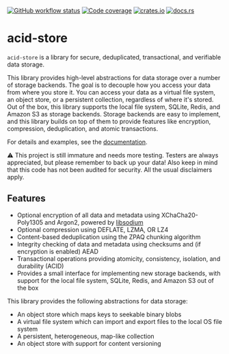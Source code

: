 [![GitHub workflow status](https://github.com/lostatc/acid-store/workflows/Tests/badge.svg)](https://github.com/lostatc/acid-store/actions?query=workflow%3ATests)
[![Code coverage](https://codecov.io/gh/lostatc/acid-store/branch/master/graph/badge.svg)](https://codecov.io/gh/lostatc/acid-store)
[![crates.io](https://img.shields.io/crates/v/acid-store)](https://crates.io/crates/acid-store)
[![docs.rs](https://docs.rs/acid-store/badge.svg)](https://docs.rs/acid-store)

# acid-store

`acid-store` is a library for secure, deduplicated, transactional, and verifiable data storage.

This library provides high-level abstractions for data storage over a number of storage backends.
The goal is to decouple how you access your data from where you store it. You can access your data
as a virtual file system, an object store, or a persistent collection, regardless of where it's
stored. Out of the box, this library supports the local file system, SQLite, Redis, and Amazon S3 as
storage backends. Storage backends are easy to implement, and this library builds on top of them to
provide features like encryption, compression, deduplication, and atomic transactions.

For details and examples, see the [documentation](https://docs.rs/acid-store).

⚠️ This project is still immature and needs more testing. Testers are always appreciated, but please
remember to back up your data! Also keep in mind that this code has not been audited for security.
All the usual disclaimers apply.

## Features
- Optional encryption of all data and metadata using XChaCha20-Poly1305 and Argon2, powered by
[libsodium](https://download.libsodium.org/doc/)
- Optional compression using DEFLATE, LZMA, OR LZ4
- Content-based deduplication using the ZPAQ chunking algorithm
- Integrity checking of data and metadata using checksums and (if encryption is enabled) AEAD
- Transactional operations providing atomicity, consistency, isolation, and durability (ACID)
- Provides a small interface for implementing new storage backends, with support for the local file
system, SQLite, Redis, and Amazon S3 out of the box

This library provides the following abstractions for data storage:
- An object store which maps keys to seekable binary blobs
- A virtual file system which can import and export files to the local OS file system
- A persistent, heterogeneous, map-like collection
- An object store with support for content versioning
